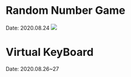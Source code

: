# Random Number Game
Date: 2020.08.24
<img src="https://user-images.githubusercontent.com/56987664/91408869-89496280-e87f-11ea-8697-19af9729d578.PNG"/>

# Virtual KeyBoard
Date: 2020.08.26~27
